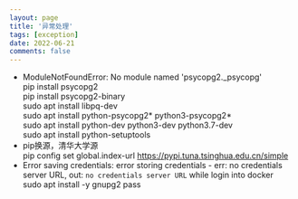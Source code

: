 ```yaml
---
layout: page
title: '异常处理'
tags: [exception]
date: 2022-06-21
comments: false
---
```


* ModuleNotFoundError: No module named 'psycopg2._psycopg'    
pip install psycopg2    
pip install psycopg2-binary    
sudo apt install libpq-dev    
sudo apt install python-psycopg2* python3-psycopg2*    
sudo apt install python-dev python3-dev python3.7-dev    
sudo apt install python-setuptools    
* pip换源，清华大学源    
pip config set global.index-url https://pypi.tuna.tsinghua.edu.cn/simple    
* Error saving credentials: error storing credentials - err: no credentials server URL, out: `no credentials server URL` while login into docker    
sudo apt install -y gnupg2 pass  

